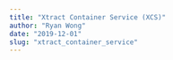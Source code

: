 ```yaml
---
title: "Xtract Container Service (XCS)"
author: "Ryan Wong"
date: "2019-12-01"
slug: "xtract_container_service"
---
```


